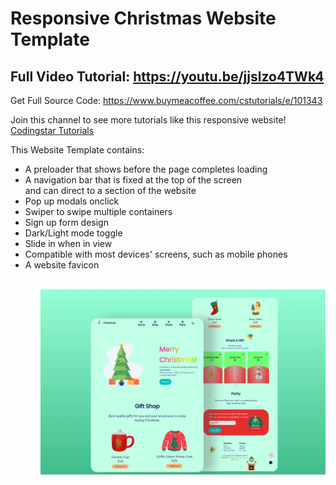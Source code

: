 # Responsive Christmas Website Template
## Full Video Tutorial: https://youtu.be/jjslzo4TWk4

Get Full Source Code: https://www.buymeacoffee.com/cstutorials/e/101343

Join this channel to see more tutorials like this responsive website! [Codingstar Tutorials](https://www.youtube.com/channel/UCadItSVcBu0pS3ES8UJQJ1A)

This Website Template contains:
<ul>
    <li>A preloader that shows before the page completes loading</li>
    <li>A navigation bar that is fixed at the top of the screen <br> and can direct to a section of the website</li>
    <li>Pop up modals onclick</li>
    <li>Swiper to swipe multiple containers</li>
    <li>Sign up form design</li>
    <li>Dark/Light mode toggle</li>
    <li>Slide in when in view</li>
    <li>Compatible with most devices' screens, such as mobile phones</li>
    <li>A website favicon</li>
<ul>
   <br>
<img src='website-preview.png'>
